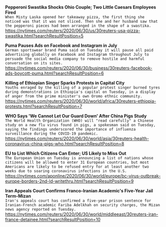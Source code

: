 **Pepperoni Swastika Shocks Ohio Couple; Two Little Caesars Employees Fired**\
`When Misty Laska opened her takeaway pizza, the first thing she noticed was that it was not sliced. Then she and her husband saw that the pepperoni pieces had been arranged in the shape of a swastika.`\
https://nytimes.com/reuters/2020/06/30/us/30reuters-usa-pizza-swastika.html?searchResultPosition=5

**Puma Pauses Ads on Facebook and Instagram in July**\
`German sportswear brand Puma said on Tuesday it will pause all paid advertising globally on Facebook and Instagram throughout July to persuade the social media company to remove hostile and harmful conversation on its sites.`\
https://nytimes.com/reuters/2020/06/30/business/30reuters-facebook-ads-boycott-puma.html?searchResultPosition=6

**Killing of Ethiopian Singer Sparks Protests in Capital City**\
`Youths enraged by the killing of a popular protest singer burned tyres during demonstrations in Ethiopia's capital on Tuesday, in a display of anger from the prime minister's own Oromo ethnic community.`\
https://nytimes.com/reuters/2020/06/30/world/africa/30reuters-ethiopia-protests.html?searchResultPosition=7

**WHO Says 'We Cannot Let Our Guard Down' After China Pigs Study**\
`The World Health Organization (WHO) will "read carefully" a Chinese study on a new flu virus found in pigs, a spokesman said on Tuesday, saying the findings underscored the importance of influenza surveillance during the COVID-19 pandemic. `\
https://nytimes.com/reuters/2020/06/30/world/asia/30reuters-health-coronavirus-china-pigs-who.html?searchResultPosition=8

**EU to List Which Citizens Can Enter; US Likely to Miss Out**\
`The European Union on Tuesday is announcing a list of nations whose citizens will be allowed to enter 31 European countries, but most Americans are likely to be refused entry for at least another two weeks due to soaring coronavirus infections in the U.S.`\
https://nytimes.com/aponline/2020/06/30/world/europe/bc-virus-outbreak-europe-borders-2nd-ld-writethru.html?searchResultPosition=9

**Iran Appeals Court Confirms Franco-Iranian Academic's Five-Year Jail Term-Mizan**\
`Iran's appeals court has confirmed a five-year prison sentence for Iranian-French academic Fariba Adelkhah on security charges, the Mizan news agency reported on Tuesday.`\
https://nytimes.com/reuters/2020/06/30/world/middleeast/30reuters-iran-france-detainee.html?searchResultPosition=10

